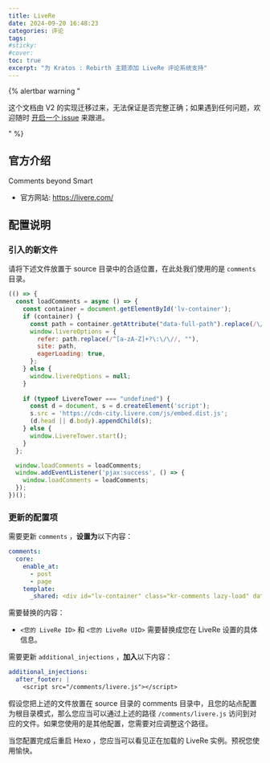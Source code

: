 ```yaml
---
title: LiveRe
date: 2024-09-20 16:48:23
categories: 评论
tags:
#sticky:
#cover:
toc: true
excerpt: "为 Kratos : Rebirth 主题添加 LiveRe 评论系统支持"
---
```


{% alertbar warning "

这个文档由 V2 的实现迁移过来，无法保证是否完整正确；如果遇到任何问题，欢迎随时 [开启一个 issue](https://github.com/kratos-rebirth/ecosystem/issues/new) 来跟进。

" %}

## 官方介绍

Comments beyond Smart

- 官方网站: https://livere.com/

## 配置说明

### 引入的新文件

请将下述文件放置于 source 目录中的合适位置，在此处我们使用的是 `comments` 目录。

```js livere.js
(() => {
  const loadComments = async () => {
    const container = document.getElementById('lv-container');
    if (container) {
      const path = container.getAttribute("data-full-path").replace(/\/index\.html$/, "/");
      window.livereOptions = {
        refer: path.replace(/^[a-zA-Z]+?\:\/\//, ""),
        site: path,
        eagerLoading: true,
      };
    } else {
      window.livereOptions = null;
    }
    
    if (typeof LivereTower === "undefined") {
      const d = document, s = d.createElement('script');
      s.src = 'https://cdn-city.livere.com/js/embed.dist.js';
      (d.head || d.body).appendChild(s);
    } else {
      window.LivereTower.start();
    }
  };

  window.loadComments = loadComments;
  window.addEventListener('pjax:success', () => {
    window.loadComments = loadComments;
  });
})();
```

### 更新的配置项

需要更新 `comments` ，**设置为**以下内容：

```yml
comments:
  core:
    enable_at:
      - post
      - page
    template:
      _shared: <div id="lv-container" class="kr-comments lazy-load" data-full-path="$PATH_FULL" data-id="<您的 LiveRe ID>" data-uid="<您的 LiveRe UID>"></div>
```

需要替换的内容：

- `<您的 LiveRe ID>` 和 `<您的 LiveRe UID>` 需要替换成您在 LiveRe 设置的具体信息。

需要更新 `additional_injections` ，**加入**以下内容：

```yml
additional_injections:
  after_footer: |
    <script src="/comments/livere.js"></script>
```

假设您把上述的文件放置在 source 目录的 comments 目录中，且您的站点配置为根目录模式，那么您应当可以通过上述的路径 `/comments/livere.js` 访问到对应的文件。如果您使用的是其他配置，您需要对应调整这个路径。

当您配置完成后重启 Hexo ，您应当可以看见正在加载的 LiveRe 实例。预祝您使用愉快。
